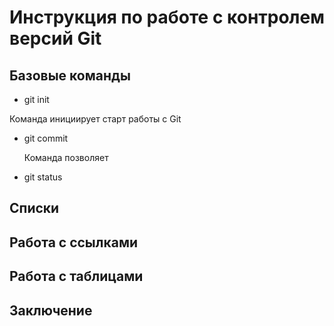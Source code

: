# Инструкция по работе с контролем версий Git

## Базовые команды

* git init

Команда инициирует старт работы с   Git

* git commit

  Команда позволяет 
* git status

## Списки

## Работа с ссылками

## Работа с таблицами

## Заключение
